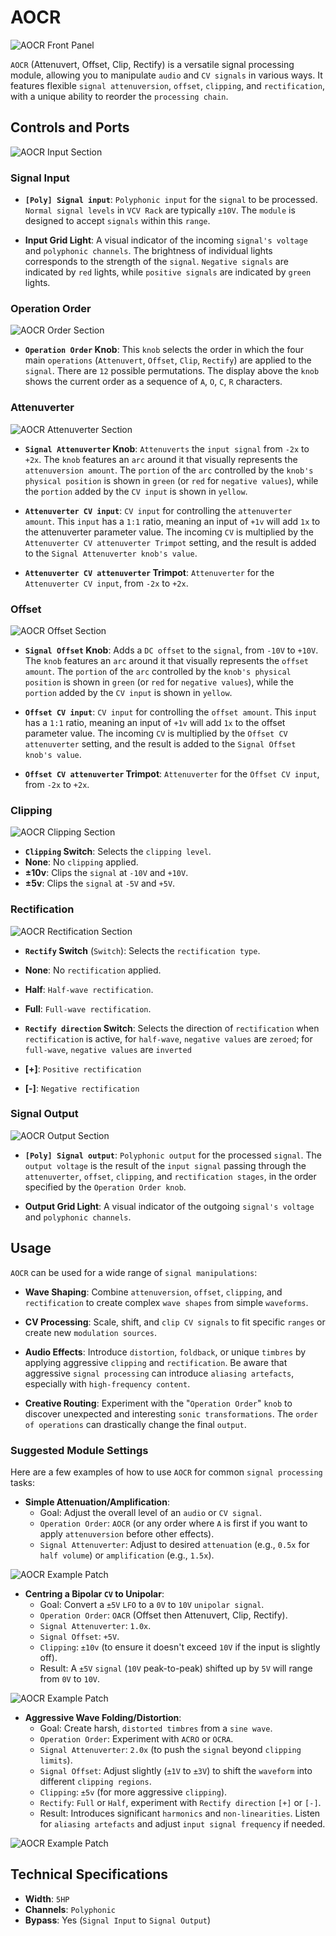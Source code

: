 # AOCR

![AOCR Front Panel](img/aocr.png)

`AOCR` (Attenuvert, Offset, Clip, Rectify) is a versatile signal processing module, allowing you to manipulate `audio` and `CV signals` in various ways. It features flexible `signal attenuversion`, `offset`, `clipping`, and `rectification`, with a unique ability to reorder the `processing chain`.

## Controls and Ports

![AOCR Input Section](img/aocr-input.png)

### Signal Input

* **`[Poly] Signal input`**: `Polyphonic input` for the `signal` to be processed. `Normal signal levels` in `VCV Rack` are typically `±10V`. The `module` is designed to accept `signals` within this `range`.

* **Input Grid Light**: A visual indicator of the incoming `signal's voltage` and `polyphonic channels`. The brightness of individual lights corresponds to the strength of the `signal`. `Negative signals` are indicated by `red` lights, while `positive signals` are indicated by `green` lights.

### Operation Order

![AOCR Order Section](img/aocr-order.png)

* **`Operation Order` Knob**: This `knob` selects the order in which the four main `operations` (`Attenuvert`, `Offset`, `Clip`, `Rectify`) are applied to the `signal`. There are `12` possible permutations. The display above the `knob` shows the current order as a sequence of `A`, `O`, `C`, `R` characters.

### Attenuverter

![AOCR Attenuverter Section](img/aocr-attenuvertor.png)

* **`Signal Attenuverter` Knob**: `Attenuverts` the `input signal` from `-2x` to `+2x`. The `knob` features an `arc` around it that visually represents the `attenuversion amount`. The `portion` of the `arc` controlled by the `knob's physical position` is shown in `green` (or `red` for `negative values`), while the `portion` added by the `CV input` is shown in `yellow`.

* **`Attenuverter CV input`**: `CV input` for controlling the `attenuverter amount`. This `input` has a `1:1` ratio, meaning an input of `+1v` will add `1x` to the attenuverter parameter value. The incoming `CV` is multiplied by the `Attenuverter CV attenuverter Trimpot` setting, and the result is added to the `Signal Attenuverter knob's value`.

* **`Attenuverter CV attenuverter` Trimpot**: `Attenuverter` for the `Attenuverter CV input`, from `-2x` to `+2x`.

### Offset

![AOCR Offset Section](img/aocr-offset.png)

* **`Signal Offset` Knob**: Adds a `DC offset` to the `signal`, from `-10V` to `+10V`. The `knob` features an `arc` around it that visually represents the `offset amount`. The `portion` of the `arc` controlled by the `knob's physical position` is shown in `green` (or `red` for `negative values`), while the `portion` added by the `CV input` is shown in `yellow`.

* **`Offset CV input`**: `CV input` for controlling the `offset amount`. This `input` has a `1:1` ratio, meaning an input of `+1v` will add `1x` to the offset parameter value. The incoming `CV` is multiplied by the `Offset CV attenuverter` setting, and the result is added to the `Signal Offset knob's value`.

* **`Offset CV attenuverter` Trimpot**: `Attenuverter` for the `Offset CV input`, from `-2x` to `+2x`.

### Clipping

![AOCR Clipping Section](img/aocr-clipping.png)

* **`Clipping` Switch**: Selects the `clipping level`.
* **None**: No `clipping` applied.
* **±10v**: Clips the `signal` at `-10V` and `+10V`.
* **±5v**: Clips the `signal` at `-5V` and `+5V`.

### Rectification

![AOCR Rectification Section](img/aocr-rectification.png)

* **`Rectify` Switch** (`Switch`): Selects the `rectification type`.
* **None**: No `rectification` applied.
* **Half**: `Half-wave rectification`.
* **Full**: `Full-wave rectification`.

* **`Rectify direction` Switch**: Selects the direction of `rectification` when `rectification` is active, for `half-wave`, `negative values` are `zeroed`; for `full-wave`, `negative values` are `inverted`
* **[+]**: `Positive rectification`
* **[-]**: `Negative rectification`

### Signal Output

![AOCR Output Section](img/aocr-output.png)

* **`[Poly] Signal output`**: `Polyphonic output` for the processed `signal`. The `output voltage` is the result of the `input signal` passing through the `attenuverter`, `offset`, `clipping`, and `rectification stages`, in the order specified by the `Operation Order knob`.

* **Output Grid Light**: A visual indicator of the outgoing `signal's voltage` and `polyphonic channels`.

## Usage

`AOCR` can be used for a wide range of `signal manipulations`:

* **Wave Shaping**: Combine `attenuversion`, `offset`, `clipping`, and `rectification` to create complex `wave shapes` from simple `waveforms`.

* **CV Processing**: Scale, shift, and `clip CV signals` to fit specific `ranges` or create new `modulation sources`.

* **Audio Effects**: Introduce `distortion`, `foldback`, or unique `timbres` by applying aggressive `clipping` and `rectification`. Be aware that aggressive `signal processing` can introduce `aliasing artefacts`, especially with `high-frequency content`.

* **Creative Routing**: Experiment with the "`Operation Order`" `knob` to discover unexpected and interesting `sonic transformations`. The `order of operations` can drastically change the final `output`.

### Suggested Module Settings

Here are a few examples of how to use `AOCR` for common `signal processing` tasks:

* **Simple Attenuation/Amplification**:
  * Goal: Adjust the overall level of an `audio` or `CV signal`.
  * `Operation Order`: `AOCR` (or any order where `A` is first if you want to apply `attenuversion` before other effects).
  * `Signal Attenuverter`: Adjust to desired `attenuation` (e.g., `0.5x` for `half volume`) or `amplification` (e.g., `1.5x`).

![AOCR Example Patch](img/aocr-att-patch.png)

* **Centring a Bipolar `CV` to Unipolar**:
  * Goal: Convert a `±5V` `LFO` to a `0V` to `10V` `unipolar signal`.
  * `Operation Order`: `OACR` (Offset then Attenuvert, Clip, Rectify).
  * `Signal Attenuverter`: `1.0x`.
  * `Signal Offset`: `+5V`.
  * `Clipping`: `±10v` (to ensure it doesn't exceed `10V` if the input is slightly off).
  * Result: A `±5V` `signal` (`10V` peak-to-peak) shifted up by `5V` will range from `0V` to `10V`.

![AOCR Example Patch](img/aocr-bi2uni-patch.png)

* **Aggressive Wave Folding/Distortion**:
  * Goal: Create harsh, `distorted timbres` from a `sine wave`.
  * `Operation Order`: Experiment with `ACRO` or `OCRA`.
  * `Signal Attenuverter`: `2.0x` (to push the `signal` beyond `clipping limits`).
  * `Signal Offset`: Adjust slightly (`±1V` to `±3V`) to shift the `waveform` into different `clipping regions`.
  * `Clipping`: `±5v` (for more aggressive `clipping`).
  * `Rectify`: `Full` or `Half`, experiment with `Rectify direction` `[+]` or `[-]`.
  * Result: Introduces significant `harmonics` and `non-linearities`. Listen for `aliasing artefacts` and adjust `input signal frequency` if needed.

![AOCR Example Patch](img/aocr-fold-patch.png)

## Technical Specifications

* **Width**: `5HP`
* **Channels**: `Polyphonic`
* **Bypass**: Yes (`Signal Input` to `Signal Output`)
